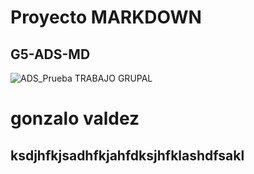 # Proyecto MARKDOWN
## G5-ADS-MD
![ADS_Prueba](https://miguelpaz.github.io/assets/images/markdownpreview.png)
TRABAJO GRUPAL
# gonzalo valdez
## ksdjhfkjsadhfkjahfdksjhfklashdfsakl